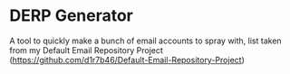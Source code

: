 # DERP Generator
A tool to quickly make a bunch of email accounts to spray with, list taken from my Default Email Repository Project (https://github.com/d1r7b46/Default-Email-Repository-Project)
